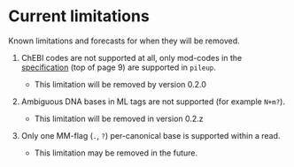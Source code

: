 # Current limitations

Known limitations and forecasts for when they will be removed.

1. ChEBI codes are not supported at all, only mod-codes in the
[specification](https://samtools.github.io/hts-specs/SAMtags.pdf) (top of page 9) are
supported in `pileup`.
    - This limitation will be removed by version 0.2.0

2. Ambiguous DNA bases in ML tags are not supported (for example `N+m?`).
   - This limitation will be removed in version 0.2.z

1. Only one MM-flag (`.`, `?`) per-canonical base is supported within a read.
    - This limitation may be removed in the future.
